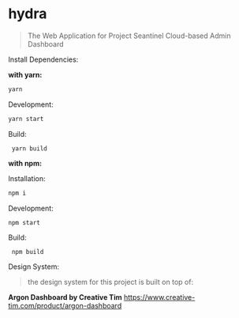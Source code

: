 # hydra

> The Web Application for Project Seantinel Cloud-based Admin Dashboard

Install Dependencies:

**with yarn:**

```sh
yarn
```

Development:

```sh
yarn start
```

Build:

```
 yarn build
```

**with npm:**

Installation:

```sh
npm i
```

Development:

```sh
npm start
```

Build:

```
 npm build
```

Design System:

> the design system for this project is built on top of:

**Argon Dashboard by Creative Tim**
https://www.creative-tim.com/product/argon-dashboard
